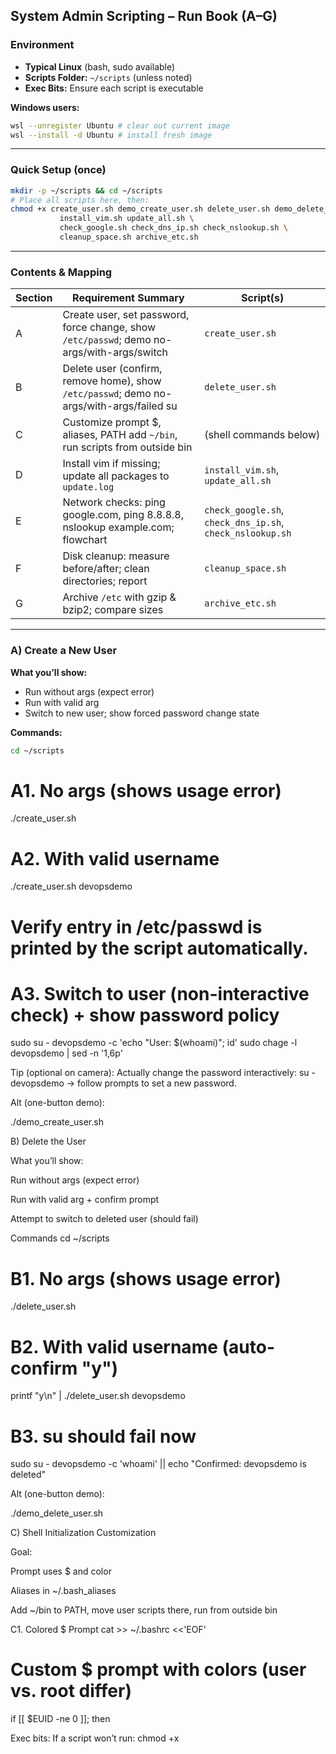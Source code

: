 ## System Admin Scripting – Run Book (A–G)

### Environment
- **Typical Linux** (bash, sudo available)
- **Scripts Folder:** `~/scripts` (unless noted)
- **Exec Bits:** Ensure each script is executable

**Windows users:**
```bash
wsl --unregister Ubuntu # clear out current image
wsl --install -d Ubuntu # install fresh image
```

---

### Quick Setup (once)
```bash
mkdir -p ~/scripts && cd ~/scripts
# Place all scripts here, then:
chmod +x create_user.sh demo_create_user.sh delete_user.sh demo_delete_user.sh \
           install_vim.sh update_all.sh \
           check_google.sh check_dns_ip.sh check_nslookup.sh \
           cleanup_space.sh archive_etc.sh
```

---

### Contents & Mapping

| Section | Requirement Summary | Script(s) |
|---------|---------------------|-----------|
| A | Create user, set password, force change, show `/etc/passwd`; demo no-args/with-args/switch | `create_user.sh`|
| B | Delete user (confirm, remove home), show `/etc/passwd`; demo no-args/with-args/failed su | `delete_user.sh` |
| C | Customize prompt $, aliases, PATH add `~/bin`, run scripts from outside bin | (shell commands below) |
| D | Install vim if missing; update all packages to `update.log` | `install_vim.sh`, `update_all.sh` |
| E | Network checks: ping google.com, ping 8.8.8.8, nslookup example.com; flowchart | `check_google.sh`, `check_dns_ip.sh`, `check_nslookup.sh` |
| F | Disk cleanup: measure before/after; clean directories; report | `cleanup_space.sh` |
| G | Archive `/etc` with gzip & bzip2; compare sizes | `archive_etc.sh` |

---

### A) Create a New User

**What you’ll show:**
- Run without args (expect error)
- Run with valid arg
- Switch to new user; show forced password change state

**Commands:**
```bash
cd ~/scripts
```

# A1. No args (shows usage error)
./create_user.sh

# A2. With valid username
./create_user.sh devopsdemo

# Verify entry in /etc/passwd is printed by the script automatically.
# A3. Switch to user (non-interactive check) + show password policy
sudo su - devopsdemo -c 'echo "User: $(whoami)"; id'
sudo chage -l devopsdemo | sed -n '1,6p'


Tip (optional on camera): Actually change the password interactively:
su - devopsdemo → follow prompts to set a new password.

Alt (one-button demo):

./demo_create_user.sh

B) Delete the User

What you’ll show:

Run without args (expect error)

Run with valid arg + confirm prompt

Attempt to switch to deleted user (should fail)

Commands
cd ~/scripts

# B1. No args (shows usage error)
./delete_user.sh

# B2. With valid username (auto-confirm "y")
printf "y\n" | ./delete_user.sh devopsdemo

# B3. su should fail now
sudo su - devopsdemo -c 'whoami' || echo "Confirmed: devopsdemo is deleted"


Alt (one-button demo):

./demo_delete_user.sh

C) Shell Initialization Customization

Goal:

Prompt uses $ and color

Aliases in ~/.bash_aliases

Add ~/bin to PATH, move user scripts there, run from outside bin

C1. Colored $ Prompt
cat >> ~/.bashrc <<'EOF'

# Custom $ prompt with colors (user vs. root differ)
if [[ $EUID -ne 0 ]]; then

Exec bits: If a script won’t run: chmod +x <script>.sh

Permission denied on user mgmt/archiving: Ensure sudo is configured; these scripts already call sudo where needed.
  # Linux Automation Scripts – Run Book (A–G)

  **Environment:**  
  - Typical Linux (bash, sudo available)  
  - Scripts folder: `~/scripts` (unless noted)  
  - Ensure each script is executable

  **Windows Users:**  
  - Reset WSL:  
    ```
    wsl --unregister Ubuntu
    wsl --install -d Ubuntu
    ```

  ---

  ## Quick Setup

  ```bash
  mkdir -p ~/scripts && cd ~/scripts
  # Place all scripts here, then:
  chmod +x create_user.sh demo_create_user.sh delete_user.sh demo_delete_user.sh \
          install_vim.sh update_all.sh \
          check_google.sh check_dns_ip.sh check_nslookup.sh \
          cleanup_space.sh archive_etc.sh
  ```

  ---

  ## Contents & Mapping

  | Section | Requirement Summary | Script(s) |
  |---------|---------------------|-----------|
  | A | Create user, set password, force change, show `/etc/passwd` | `create_user.sh`, `demo_create_user.sh` |
  | B | Delete user (confirm, remove home), show `/etc/passwd` | `delete_user.sh`, `demo_delete_user.sh` |
  | C | Customize prompt, aliases, PATH, run scripts from outside bin | (shell commands below) |
  | D | Install vim if missing; update all packages | `install_vim.sh`, `update_all.sh` |
  | E | Network checks: ping, nslookup, flowchart | `check_google.sh`, `check_dns_ip.sh`, `check_nslookup.sh` |
  | F | Disk cleanup: measure before/after, report | `cleanup_space.sh` |
  | G | Archive `/etc` with gzip & bzip2, compare sizes | `archive_etc.sh` |

  ---

  ## Section Details

  ### A) Create a New User

  **Demo Steps:**
  1. Run without args (expect error):  
    `./create_user.sh`
  2. Run with valid username:  
    `./create_user.sh devopsdemo`
  3. Verify entry in `/etc/passwd` (script prints automatically)
  4. Switch to new user & show password policy:  
    ```
    sudo su - devopsdemo -c 'echo "User: $(whoami)"; id'
    sudo chage -l devopsdemo | sed -n '1,6p'
    ```
  5. (Optional) Change password interactively:  
    `su - devopsdemo`
  6. One-button demo:  
    `./demo_create_user.sh`

  ---

  ### B) Delete the User

  **Demo Steps:**
  1. Run without args (expect error):  
    `./delete_user.sh`
  2. Run with valid username (auto-confirm "y"):  
    `printf "y\n" | ./delete_user.sh devopsdemo`
  3. Attempt to switch to deleted user (should fail):  
    `sudo su - devopsdemo -c 'whoami' || echo "Confirmed: devopsdemo is deleted"`
  4. One-button demo:  
    `./demo_delete_user.sh`

  ---

  ### C) Shell Initialization Customization

  **Goals:**
  - Custom colored `$` prompt
  - Aliases in `~/.bash_aliases`
  - Add `~/bin` to `PATH`, move scripts there

  **Commands:**
  - Add colored prompt to `.bashrc`
  - Create aliases in `.bash_aliases`
  - Ensure `.bashrc` loads aliases
  - Add `~/bin` to `PATH` if not present
  - Move scripts to `~/bin`
  - Demonstrate running scripts from outside bin

  ---

  ### D) Package Management

  1. Install Vim (or print “already installed”):  
    `./install_vim.sh`
  2. Update all packages & log output:  
    ```
    ./update_all.sh
    tail -n 20 update.log
    ```

  ---

  ### E) Network Checks

  **Flowchart:**  
  - Ping `google.com` → success/fail  
  - Ping `8.8.8.8` → success/fail  
  - `nslookup example.com` → success/fail

  **Commands:**
  - `./check_google.sh`
  - `./check_dns_ip.sh`
  - `./check_nslookup.sh`

  **If nslookup is missing:**  
  - Ubuntu/Debian: `sudo apt-get install -y dnsutils`  
  - RHEL/Fedora: `sudo dnf install -y bind-utils`

  ---

  ### F) Disk Space Assess & Cleanup

  - Show before/after free space, directories cleaned, delta result:  
    `./cleanup_space.sh`
  - (Optional) Create a large file to test cleanup:  
    `dd if=/dev/zero of=~/.cache/bigfile bs=1M count=50`

  ---

  ### G) Archive `/etc` & Compare Compression

  - Create two archives, compare sizes:  
    ```
    ./archive_etc.sh
    ls -lh etc_*.tar.*
    ```

  **Expected Output:**  
  - gzip size: ... bytes  
  - bzip2 size: ... bytes  
  - Comparison: which is smaller and by how many bytes

  ---

  ## Troubleshooting & Notes

  - **Exec bits:**  
    If a script won’t run: `chmod +x <script>.sh`
  - **Permission denied:**  
    Ensure sudo is configured; scripts call sudo where needed
  - **PATH not updated:**  
    Re-source `.bashrc` or open a new terminal
  - **Missing tools:**  
    - nslookup: install `dnsutils` (Debian/Ubuntu) or `bind-utils` (RHEL/Fedora)
  - **Package manager differences:**  
    Handled in the scripts

  ---

  ## Quick One-Liners (for retakes)

  ```bash
  # A
  cd ~/scripts && ./create_user.sh || true && ./create_user.sh devopsdemo && sudo su - devopsdemo -c 'whoami; id' && sudo chage -l devopsdemo | sed -n '1,6p'

  # B
  ./delete_user.sh || true && printf "y\n" | ./delete_user.sh devopsdemo && sudo su - devopsdemo -c 'whoami' || echo deleted

  # C
  source ~/.bashrc && type ll && cd / && create_user.sh alice && printf "y\n" | delete_user.sh alice

  # D
  ./install_vim.sh && ./update_all.sh && tail -n 10 update.log

  # E
  ./check_google.sh; ./check_dns_ip.sh; ./check_nslookup.sh

  # F
  ./cleanup_space.sh

  # G
  ./archive_etc.sh && ls -lh etc_*.tar.*
  ```
